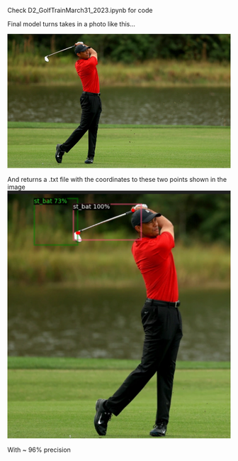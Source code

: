 Check D2_GolfTrainMarch31_2023.ipynb for code 

Final model turns takes in a photo like this...

![Screenshot](TigerWoods.jpg)

And returns a .txt file with the coordinates to these two points shown in the image 
![Screenshot](tigerPre.png)

With ~ 96% precision 
